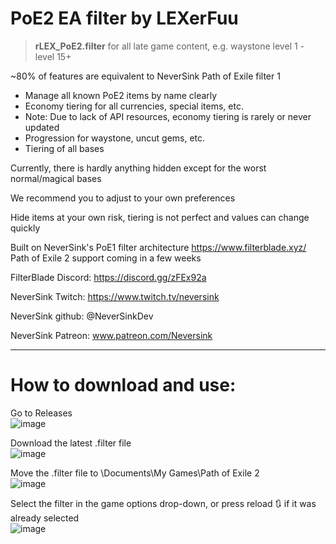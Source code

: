 # PoE2 EA filter by LEXerFuu

>**rLEX_PoE2.filter** for all late game content, e.g. waystone level 1 - level 15+

~80% of features are equivalent to NeverSink Path of Exile filter 1
- Manage all known PoE2 items by name clearly
- Economy tiering for all currencies, special items, etc.
- Note: Due to lack of API resources, economy tiering is rarely or never updated
- Progression for waystone, uncut gems, etc.
- Tiering of all bases

Currently, there is hardly anything hidden except for the worst normal/magical bases

We recommend you to adjust to your own preferences

Hide items at your own risk, tiering is not perfect and values ​​can change quickly

Built on NeverSink's PoE1 filter architecture https://www.filterblade.xyz/
Path of Exile 2 support coming in a few weeks

FilterBlade Discord: https://discord.gg/zFEx92a

NeverSink Twitch: https://www.twitch.tv/neversink

NeverSink github: @NeverSinkDev

NeverSink Patreon: www.patreon.com/Neversink

----
# How to download and use:

Go to Releases  
![image](https://github.com/user-attachments/assets/2fc2cba9-ad0a-455c-a690-7a778ec44f32)

Download the latest .filter file  
![image](https://github.com/user-attachments/assets/9e0b4a97-9f70-4228-9b62-bb8a6473be1b)

Move the .filter file to \Documents\My Games\Path of Exile 2  
![image](https://github.com/user-attachments/assets/0fed0bbb-87cd-4bec-b802-7a32a7453ba4)

Select the filter in the game options drop-down, or press reload 🔃 if it was already selected  
![image](https://github.com/user-attachments/assets/2a2c8ce9-d4e6-4d52-90ff-be0fad4af50e)
